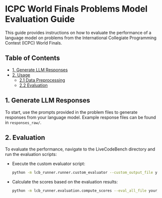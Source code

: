 # ICPC World Finals Problems Model Evaluation Guide

This guide provides instructions on how to evaluate the performance of a language model on problems from the International Collegiate Programming Contest (ICPC) World Finals.

## Table of Contents

- [1. Generate LLM Responses](#1-generate-llm-responses)
- [2. Usage](#2-usage)
  - [2.1 Data Preprocessing](#21-data-preprocessing)
  - [2.2 Evaluation](#22-evaluation)

## 1. Generate LLM Responses

To start, use the prompts provided in the problem files to generate responses from your language model. Example response files can be found in `responses_raw/`.


## 2. Evaluation

To evaluate the performance, navigate to the LiveCodeBench directory and run the evaluation scripts:

- Execute the custom evaluator script:

  ```bash
  python -m lcb_runner.runner.custom_evaluator --custom_output_file your_file.jsonl --timeout 60
  ```

- Calculate the scores based on the evaluation results:

  ```bash
  python -m lcb_runner.evaluation.compute_scores --eval_all_file your_file_codegeneration_output_eval_all.json
  ```


